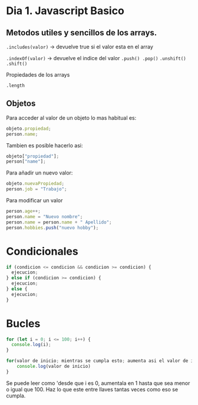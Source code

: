 # Dia 1. Javascript Basico

## Metodos utiles y sencillos de los arrays.

`.includes(valor)` -> devuelve true si el valor esta en el array

`.indexOf(valor)` -> devuelve el indice del valor
`.push() .pop()`
`.unshift() .shift()`

Propiedades de los arrays

`.length`

## Objetos

Para acceder al valor de un objeto lo mas habitual es:

```js
objeto.propiedad;
person.name;
```

Tambien es posible hacerlo asi:

```js
objeto["propiedad"];
person["name"];
```

Para añadir un nuevo valor:

```js
objeto.nuevaPropiedad;
person.job = "Trabajo";
```

Para modificar un valor

```js
person.age++;
person.name = "Nuevo nombre";
person.name = person.name + " Apellido";
person.hobbies.push("nuevo hobby");
```

# Condicionales

```js
if (condicion <= condicion && condicion >= condicion) {
  ejecucion;
} else if (condicion >= condicion) {
  ejecucion;
} else {
  ejecucion;
}
```

# Bucles

```js
for (let i = 0; i <= 100; i++) {
  console.log(i);
}
```

```js
for(valor de inicio; mientras se cumpla esto; aumenta asi el valor de inicio) {
    console.log(valor de inicio)
}
```

Se puede leer como 'desde que i es 0, aumentala en 1 hasta que sea menor o igual que 100. Haz lo que este entre llaves tantas veces como eso se cumpla.
